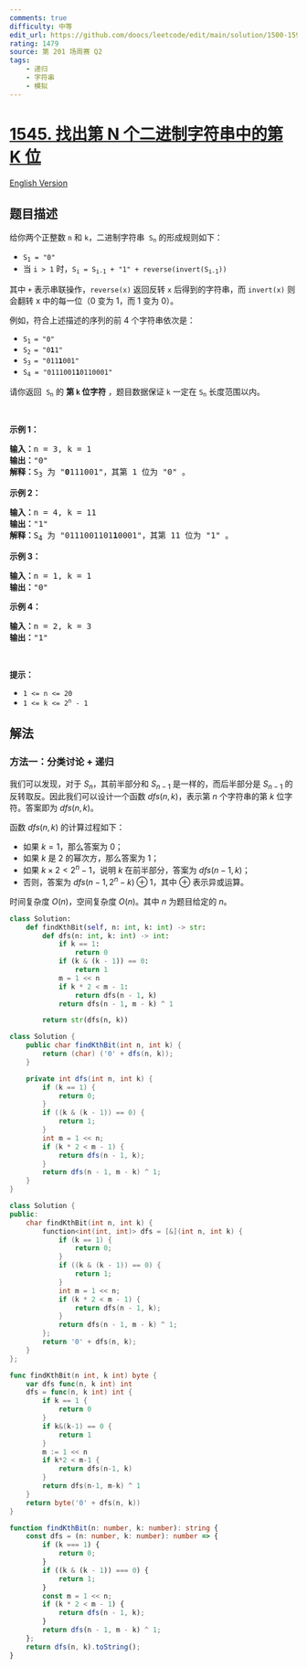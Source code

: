 ```yaml
---
comments: true
difficulty: 中等
edit_url: https://github.com/doocs/leetcode/edit/main/solution/1500-1599/1545.Find%20Kth%20Bit%20in%20Nth%20Binary%20String/README.md
rating: 1479
source: 第 201 场周赛 Q2
tags:
    - 递归
    - 字符串
    - 模拟
---
```


<!-- problem:start -->

# [1545. 找出第 N 个二进制字符串中的第 K 位](https://leetcode.cn/problems/find-kth-bit-in-nth-binary-string)

[English Version](/solution/1500-1599/1545.Find%20Kth%20Bit%20in%20Nth%20Binary%20String/README_EN.md)

## 题目描述

<!-- description:start -->

<p>给你两个正整数 <code>n</code> 和 <code>k</code>，二进制字符串  <code>S<sub>n</sub></code> 的形成规则如下：</p>

<ul>
	<li><code>S<sub>1</sub> = "0"</code></li>
	<li>当 <code>i > 1</code> 时，<code>S<sub>i</sub> = S<sub>i-1</sub> + "1" + reverse(invert(S<sub>i-1</sub>))</code></li>
</ul>

<p>其中 <code>+</code> 表示串联操作，<code>reverse(x)</code> 返回反转 <code>x</code> 后得到的字符串，而 <code>invert(x)</code> 则会翻转 x 中的每一位（0 变为 1，而 1 变为 0）。</p>

<p>例如，符合上述描述的序列的前 4 个字符串依次是：</p>

<ul>
	<li><code>S<sub>1 </sub>= "0"</code></li>
	<li><code>S<sub>2 </sub>= "0<strong>1</strong>1"</code></li>
	<li><code>S<sub>3 </sub>= "011<strong>1</strong>001"</code></li>
	<li><code>S<sub>4</sub> = "0111001<strong>1</strong>0110001"</code></li>
</ul>

<p>请你返回  <code>S<sub>n</sub></code> 的 <strong>第 <code>k</code> 位字符</strong> ，题目数据保证 <code>k</code> 一定在 <code>S<sub>n</sub></code> 长度范围以内。</p>

<p> </p>

<p><strong>示例 1：</strong></p>

<pre>
<strong>输入：</strong>n = 3, k = 1
<strong>输出：</strong>"0"
<strong>解释：</strong>S<sub>3</sub> 为 "<strong>0</strong>111001"，其第 1 位为 "0" 。
</pre>

<p><strong>示例 2：</strong></p>

<pre>
<strong>输入：</strong>n = 4, k = 11
<strong>输出：</strong>"1"
<strong>解释：</strong>S<sub>4</sub> 为 "0111001101<strong>1</strong>0001"，其第 11 位为 "1" 。
</pre>

<p><strong>示例 3：</strong></p>

<pre>
<strong>输入：</strong>n = 1, k = 1
<strong>输出：</strong>"0"
</pre>

<p><strong>示例 4：</strong></p>

<pre>
<strong>输入：</strong>n = 2, k = 3
<strong>输出：</strong>"1"
</pre>

<p> </p>

<p><strong>提示：</strong></p>

<ul>
	<li><code>1 <= n <= 20</code></li>
	<li><code>1 <= k <= 2<sup>n</sup> - 1</code></li>
</ul>

<!-- description:end -->

## 解法

<!-- solution:start -->

### 方法一：分类讨论 + 递归

我们可以发现，对于 $S_n$，其前半部分和 $S_{n-1}$ 是一样的，而后半部分是 $S_{n-1}$ 的反转取反。因此我们可以设计一个函数 $dfs(n, k)$，表示第 $n$ 个字符串的第 $k$ 位字符。答案即为 $dfs(n, k)$。

函数 $dfs(n, k)$ 的计算过程如下：

-   如果 $k = 1$，那么答案为 $0$；
-   如果 $k$ 是 $2$ 的幂次方，那么答案为 $1$；
-   如果 $k \times 2 \lt 2^n - 1$，说明 $k$ 在前半部分，答案为 $dfs(n - 1, k)$；
-   否则，答案为 $dfs(n - 1, 2^n - k) \oplus 1$，其中 $\oplus$ 表示异或运算。

时间复杂度 $O(n)$，空间复杂度 $O(n)$。其中 $n$ 为题目给定的 $n$。

<!-- tabs:start -->

```python
class Solution:
    def findKthBit(self, n: int, k: int) -> str:
        def dfs(n: int, k: int) -> int:
            if k == 1:
                return 0
            if (k & (k - 1)) == 0:
                return 1
            m = 1 << n
            if k * 2 < m - 1:
                return dfs(n - 1, k)
            return dfs(n - 1, m - k) ^ 1

        return str(dfs(n, k))
```

```java
class Solution {
    public char findKthBit(int n, int k) {
        return (char) ('0' + dfs(n, k));
    }

    private int dfs(int n, int k) {
        if (k == 1) {
            return 0;
        }
        if ((k & (k - 1)) == 0) {
            return 1;
        }
        int m = 1 << n;
        if (k * 2 < m - 1) {
            return dfs(n - 1, k);
        }
        return dfs(n - 1, m - k) ^ 1;
    }
}
```

```cpp
class Solution {
public:
    char findKthBit(int n, int k) {
        function<int(int, int)> dfs = [&](int n, int k) {
            if (k == 1) {
                return 0;
            }
            if ((k & (k - 1)) == 0) {
                return 1;
            }
            int m = 1 << n;
            if (k * 2 < m - 1) {
                return dfs(n - 1, k);
            }
            return dfs(n - 1, m - k) ^ 1;
        };
        return '0' + dfs(n, k);
    }
};
```

```go
func findKthBit(n int, k int) byte {
	var dfs func(n, k int) int
	dfs = func(n, k int) int {
		if k == 1 {
			return 0
		}
		if k&(k-1) == 0 {
			return 1
		}
		m := 1 << n
		if k*2 < m-1 {
			return dfs(n-1, k)
		}
		return dfs(n-1, m-k) ^ 1
	}
	return byte('0' + dfs(n, k))
}
```

```ts
function findKthBit(n: number, k: number): string {
    const dfs = (n: number, k: number): number => {
        if (k === 1) {
            return 0;
        }
        if ((k & (k - 1)) === 0) {
            return 1;
        }
        const m = 1 << n;
        if (k * 2 < m - 1) {
            return dfs(n - 1, k);
        }
        return dfs(n - 1, m - k) ^ 1;
    };
    return dfs(n, k).toString();
}
```

<!-- tabs:end -->

<!-- solution:end -->

<!-- problem:end -->
